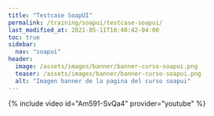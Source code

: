```yaml
---
title: "Testcase SoapUI"
permalink: /training/soapui/testcase-soapui/
last_modified_at: 2021-05-11T10:40:42-04:00
toc: true
sidebar:
  nav: "soapui"
header:
  image: /assets/images/banner/banner-curso-soapui.png
  teaser: /assets/images/banner/banner-curso-soapui.png
  alt: "Imagen banner de la pagina del curso soapui"
---
```


{% include video id="Am591-SvQa4" provider="youtube" %}
